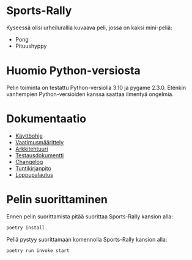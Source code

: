 # Sports-Rally

Kyseessä olisi urheilurallia kuvaava peli, jossa on kaksi mini-peliä:
* Pong
* Pituushyppy

# Huomio Python-versiosta

Pelin toiminta on testattu Python-versiolla 3.10 ja pygame 2.3.0. Etenkin vanhempien Python-versioiden kanssa saattaa ilmentyä ongelmia.

# Dokumentaatio
- [Käyttöohje](dokumentaatio/kayttoohje.md)
- [Vaatimusmäärittely](dokumentaatio/vaatimusmaarittely.md)
- [Arkkitehtuuri](dokumentaatio/arkkitehtuuri.md)
- [Testausdokumentti](dokumentaatio/testaus.md)
- [Changelog](dokumentaatio/changelog.md)
- [Tuntikirjanpito](dokumentaatio/tuntikirjanpito.md)
- [Loppupalautus](https://github.com/KirinPoersti/ot-harjoitustyo/releases/tag/Loppupalautus)

# Pelin suorittaminen 
Ennen pelin suorittamista pitää suorittaa Sports-Rally kansion alla:
```bash
poetry install
```
Peliä pystyy suorittamaan komennolla Sports-Rally kansion alla:
```bash
poetry run invoke start
```
